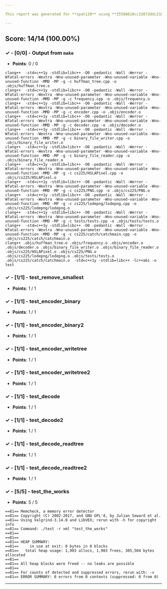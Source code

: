 ```yaml
---

This report was generated for **spati20** using **25588610cc32072ddc2103c8fb149c316c4041c9** (latest commit as of **March 14th 2021, 11:59 pm**)

---
```





## Score: 14/14 (100.00%)


### ✓ - [0/0] - Output from `make`

- **Points**: 0 / 0


```
clang++  -std=c++1y -stdlib=libc++ -O0 -pedantic -Wall -Werror -Wfatal-errors -Wextra -Wno-unused-parameter -Wno-unused-variable -Wno-unused-function -MMD -MP -g -c huffman_tree.cpp -o .objs/huffman_tree.o
clang++  -std=c++1y -stdlib=libc++ -O0 -pedantic -Wall -Werror -Wfatal-errors -Wextra -Wno-unused-parameter -Wno-unused-variable -Wno-unused-function -MMD -MP -g -c frequency.cpp -o .objs/frequency.o
clang++  -std=c++1y -stdlib=libc++ -O0 -pedantic -Wall -Werror -Wfatal-errors -Wextra -Wno-unused-parameter -Wno-unused-variable -Wno-unused-function -MMD -MP -g -c encoder.cpp -o .objs/encoder.o
clang++  -std=c++1y -stdlib=libc++ -O0 -pedantic -Wall -Werror -Wfatal-errors -Wextra -Wno-unused-parameter -Wno-unused-variable -Wno-unused-function -MMD -MP -g -c decoder.cpp -o .objs/decoder.o
clang++  -std=c++1y -stdlib=libc++ -O0 -pedantic -Wall -Werror -Wfatal-errors -Wextra -Wno-unused-parameter -Wno-unused-variable -Wno-unused-function -MMD -MP -g -c binary_file_writer.cpp -o .objs/binary_file_writer.o
clang++  -std=c++1y -stdlib=libc++ -O0 -pedantic -Wall -Werror -Wfatal-errors -Wextra -Wno-unused-parameter -Wno-unused-variable -Wno-unused-function -MMD -MP -g -c binary_file_reader.cpp -o .objs/binary_file_reader.o
clang++  -std=c++1y -stdlib=libc++ -O0 -pedantic -Wall -Werror -Wfatal-errors -Wextra -Wno-unused-parameter -Wno-unused-variable -Wno-unused-function -MMD -MP -g -c cs225/HSLAPixel.cpp -o .objs/cs225/HSLAPixel.o
clang++  -std=c++1y -stdlib=libc++ -O0 -pedantic -Wall -Werror -Wfatal-errors -Wextra -Wno-unused-parameter -Wno-unused-variable -Wno-unused-function -MMD -MP -g -c cs225/PNG.cpp -o .objs/cs225/PNG.o
clang++  -std=c++1y -stdlib=libc++ -O0 -pedantic -Wall -Werror -Wfatal-errors -Wextra -Wno-unused-parameter -Wno-unused-variable -Wno-unused-function -MMD -MP -g -c cs225/lodepng/lodepng.cpp -o .objs/cs225/lodepng/lodepng.o
clang++  -std=c++1y -stdlib=libc++ -O0 -pedantic -Wall -Werror -Wfatal-errors -Wextra -Wno-unused-parameter -Wno-unused-variable -Wno-unused-function -MMD -MP -g -c tests/tests.cpp -o .objs/tests/tests.o
clang++  -std=c++1y -stdlib=libc++ -O0 -pedantic -Wall -Werror -Wfatal-errors -Wextra -Wno-unused-parameter -Wno-unused-variable -Wno-unused-function -MMD -MP -g -c cs225/catch/catchmain.cpp -o .objs/cs225/catch/catchmain.o
clang++ .objs/huffman_tree.o .objs/frequency.o .objs/encoder.o .objs/decoder.o .objs/binary_file_writer.o .objs/binary_file_reader.o .objs/cs225/HSLAPixel.o .objs/cs225/PNG.o .objs/cs225/lodepng/lodepng.o .objs/tests/tests.o .objs/cs225/catch/catchmain.o  -std=c++1y -stdlib=libc++ -lc++abi -o test

```


### ✓ - [1/1] - test_remove_smallest

- **Points**: 1 / 1





### ✓ - [1/1] - test_encoder_binary

- **Points**: 1 / 1





### ✓ - [1/1] - test_encoder_binary2

- **Points**: 1 / 1





### ✓ - [1/1] - test_encoder_writetree

- **Points**: 1 / 1





### ✓ - [1/1] - test_encoder_writetree2

- **Points**: 1 / 1





### ✓ - [1/1] - test_decode

- **Points**: 1 / 1





### ✓ - [1/1] - test_decode2

- **Points**: 1 / 1





### ✓ - [1/1] - test_decode_readtree

- **Points**: 1 / 1





### ✓ - [1/1] - test_decode_readtree2

- **Points**: 1 / 1





### ✓ - [5/5] - test_the_works

- **Points**: 5 / 5

```
==81== Memcheck, a memory error detector
==81== Copyright (C) 2002-2017, and GNU GPL'd, by Julian Seward et al.
==81== Using Valgrind-3.14.0 and LibVEX; rerun with -h for copyright info
==81== Command: ./test -r xml "test_the_works"
==81== 
==81== 
==81== HEAP SUMMARY:
==81==     in use at exit: 0 bytes in 0 blocks
==81==   total heap usage: 1,903 allocs, 1,903 frees, 305,504 bytes allocated
==81== 
==81== All heap blocks were freed -- no leaks are possible
==81== 
==81== For counts of detected and suppressed errors, rerun with: -v
==81== ERROR SUMMARY: 0 errors from 0 contexts (suppressed: 0 from 0)

```



---
